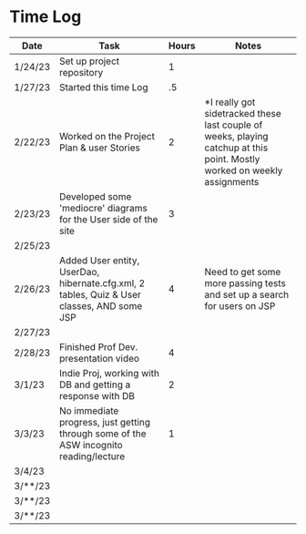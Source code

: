 # Time Log

| Date     | Task                                                                                       | Hours | Notes                                                                                                                    |
|----------|--------------------------------------------------------------------------------------------|-------|--------------------------------------------------------------------------------------------------------------------------|
| 1/24/23  | Set up project repository                                                                  | 1     |                                                                                                                          |
| 1/27/23  | Started this time Log                                                                      | .5    |                                                                                                                          |
| 2/22/23  | Worked on the Project Plan & user Stories                                                  | 2     | *I really got sidetracked these last couple of weeks, playing catchup at this point. Mostly worked on weekly assignments |
| 2/23/23  | Developed some 'mediocre' diagrams for the User side of the site                           | 3     |                                                                                                                          |
| 2/25/23  |                                                                                            |       |                                                                                                                          |
| 2/26/23  | Added User entity, UserDao, hibernate.cfg.xml, 2 tables, Quiz & User classes, AND some JSP | 4     | Need to get some more passing tests and set up a search for users on JSP                                                 |
| 2/27/23  |                                                                                            |       |                                                                                                                          |
| 2/28/23  | Finished Prof Dev. presentation video                                                      | 4     |                                                                                                                          |
| 3/1/23   | Indie Proj, working with DB and getting a response with DB                                 | 2     |                                                                                                                          |
| 3/3/23   | No immediate progress, just getting through some of the ASW incognito reading/lecture      | 1     |                                                                                                                          |
| 3/4/23   |                                                                                            |       |                                                                                                                          |
| 3/**/23  |                                                                                            |       |                                                                                                                          |
| 3/**/23  |                                                                                            |       |                                                                                                                          |
| 3/**/23  |                                                                                            |       |                                                                                                                          |